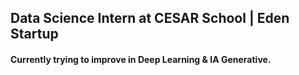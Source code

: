 ## Data Science Intern at CESAR School | Eden Startup
#### Currently trying to improve in Deep Learning & IA Generative.
